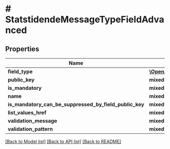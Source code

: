 # # StatstidendeMessageTypeFieldAdvanced

## Properties

Name | Type | Description | Notes
------------ | ------------- | ------------- | -------------
**field_type** | [**\OpenAPI\Client\Model\FieldTypeEnum**](FieldTypeEnum.md) |  |
**public_key** | **mixed** |  |
**is_mandatory** | **mixed** |  |
**name** | **mixed** |  |
**is_mandatory_can_be_suppressed_by_field_public_key** | **mixed** |  | [optional]
**list_values_href** | **mixed** |  | [optional]
**validation_message** | **mixed** |  | [optional]
**validation_pattern** | **mixed** |  | [optional]

[[Back to Model list]](../../README.md#models) [[Back to API list]](../../README.md#endpoints) [[Back to README]](../../README.md)
